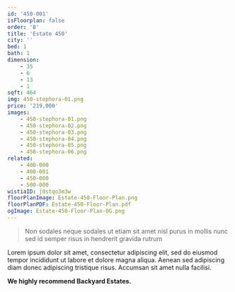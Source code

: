 ```yaml
---
id: '450-001'
isFloorplan: false
order: 'B'
title: 'Estate 450'
city: ''
bed: 1
bath: 1
dimension:
    - 35
    - 6
    - 13
    - 1
sqft: 464
img: 450-stephora-01.png
price: '219,000'
images:
    - 450-stephora-01.png
    - 450-stephora-02.png
    - 450-stephora-03.png
    - 450-stephora-04.png
    - 450-stephora-05.png
    - 450-stephora-06.png
related:
    - 400-000
    - 400-001
    - 450-000
    - 500-000
wistiaID: j0stqo3m3w
floorPlanImage: Estate-450-Floor-Plan.png
floorPlanPDF: Estate-450-Floor-Plan.pdf
ogImage: Estate-450-Floor-Plan-OG.png
---
```


> Non sodales neque sodales ut etiam sit amet nisl purus in mollis nunc sed id semper risus in hendrerit gravida rutrum

Lorem ipsum dolor sit amet, consectetur adipiscing elit, sed do eiusmod tempor incididunt ut labore et dolore magna aliqua. Aenean sed adipiscing diam donec adipiscing tristique risus. Accumsan sit amet nulla facilisi.

**We highly recommend Backyard Estates.**
